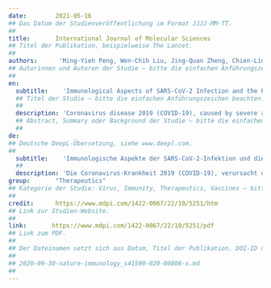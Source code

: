 ```yaml
---
date:        2021-05-16
## Das Datum der Studienveröffentlichung im Format JJJJ-MM-TT.
##
title:       International Journal of Molecular Sciences
## Titel der Publikation, beispielweise The Lancet.
##
authors:      'Ming-Yieh Peng, Wen-Chih Liu, Jing-Quan Zheng, Chien-Lin Lu, Yi-Chou Hou, Cai-Mei Zheng, Jenn-Yeu Song, Kuo-Cheng Lu & You-Chen Chao'
## Autorinnen und Autoren der Studie – bitte die einfachen Anführungszeichen beachten!
##
en:
  subtitle:    'Immunological Aspects of SARS-CoV-2 Infection and the Putative Beneficial Role of Vitamin-D'
  ## Titel der Studie – bitte die einfachen Anführungszeichen beachten!
  ##
  description: 'Coronavirus disease 2019 (COVID-19), caused by severe acute respiratory syndrome coronavirus-2 (SARS-CoV-2) is still an ongoing global health crisis. Immediately after the inhalation of SARS-CoV-2 viral particles, alveolar type II epithelial cells harbor and initiate local innate immunity. These particles can infect circulating macrophages, which then present the coronavirus antigens to T cells. Subsequently, the activation and differentiation of various types of T cells, as well as uncontrollable cytokine release (also known as cytokine storms), result in tissue destruction and amplification of the immune response. Vitamin D enhances the innate immunity required for combating COVID-19 by activating toll-like receptor 2. It also enhances antimicrobial peptide synthesis, such as through the promotion of the expression and secretion of cathelicidin and β-defensin; promotes autophagy through autophagosome formation; and increases the synthesis of lysosomal degradation enzymes within macrophages. Regarding adaptive immunity, vitamin D enhances CD4+ T cells, suppresses T helper 17 cells, and promotes the production of virus-specific antibodies by activating T cell-dependent B cells. Moreover, vitamin D attenuates the release of pro-inflammatory cytokines by CD4+ T cells through nuclear factor κB signaling, thereby inhibiting the development of a cytokine storm. SARS-CoV-2 enters cells after its spike proteins are bound to angiotensin-converting enzyme 2 (ACE2) receptors. Vitamin D increases the bioavailability and expression of ACE2, which may be responsible for trapping and inactivating the virus. Activation of the renin-angiotensin-aldosterone system (RAS) is responsible for tissue destruction, inflammation, and organ failure related to SARS-CoV-2. Vitamin D inhibits renin expression and serves as a negative RAS regulator. In conclusion, vitamin D defends the body against SARS-CoV-2 through a novel complex mechanism that operates through interactions between the activation of both innate and adaptive immunity, ACE2 expression, and inhibition of the RAS system. Multiple observation studies have shown that serum concentrations of 25 hydroxyvitamin D are inversely correlated with the incidence or severity of COVID-19. The evidence gathered thus far, generally meets Hill’s causality criteria in a biological system, although experimental verification is not sufficient. We speculated that adequate vitamin D supplementation may be essential for mitigating the progression and severity of COVID-19. Future studies are warranted to determine the dosage and effectiveness of vitamin D supplementation among different populations of individuals with COVID-19.'
  ## Abstract, Summary oder Background der Studie – bitte die einfachen Anführungszeichen beachten!
  ##
de: 
## Deutsche DeepL-Übersetzung, siehe www.deepl.com.
##
  subtitle:    'Immunologische Aspekte der SARS-CoV-2-Infektion und die vermutete positive Rolle von Vitamin D'
  ##
  description: 'Die Coronavirus-Krankheit 2019 (COVID-19), verursacht durch das schwere akute respiratorische Syndrom Coronavirus-2 (SARS-CoV-2), ist nach wie vor eine globale Gesundheitskrise. Unmittelbar nach dem Einatmen von SARS-CoV-2-Viruspartikeln beherbergen Epithelzellen des alveolären Typs II lokale angeborene Immunität und initiieren diese. Diese Partikel können zirkulierende Makrophagen infizieren, die dann die Coronavirus-Antigene den T-Zellen präsentieren. In der Folge führen die Aktivierung und Differenzierung verschiedener Arten von T-Zellen sowie die unkontrollierte Freisetzung von Zytokinen (auch als Zytokinstürme bezeichnet) zur Zerstörung von Gewebe und zur Verstärkung der Immunreaktion. Vitamin D stärkt die angeborene Immunität, die zur Bekämpfung von COVID-19 erforderlich ist, indem es den Toll-like-Rezeptor 2 aktiviert. Es steigert auch die antimikrobielle Peptidsynthese, z. B. durch die Förderung der Expression und Sekretion von Cathelicidin und β-Defensin; es fördert die Autophagie durch die Bildung von Autophagosomen und steigert die Synthese von lysosomalen Abbauenzymen in Makrophagen. Was die adaptive Immunität betrifft, so verstärkt Vitamin D die CD4+ T-Zellen, unterdrückt die T-Helferzellen und fördert die Produktion von virusspezifischen Antikörpern durch die Aktivierung von T-Zell-abhängigen B-Zellen. Darüber hinaus dämpft Vitamin D die Freisetzung proinflammatorischer Zytokine durch CD4+ T-Zellen über den Nuklearfaktor κB und verhindert so die Entwicklung eines Zytokinsturms. SARS-CoV-2 dringt in Zellen ein, nachdem seine Spike-Proteine an Angiotensin-Converting-Enzyme-2 (ACE2)-Rezeptoren gebunden sind. Vitamin D erhöht die Bioverfügbarkeit und Expression von ACE2, das möglicherweise für das Abfangen und Inaktivieren des Virus verantwortlich ist. Die Aktivierung des Renin-Angiotensin-Aldosteron-Systems (RAS) ist für die Gewebezerstörung, die Entzündung und das Organversagen im Zusammenhang mit SARS-CoV-2 verantwortlich. Vitamin D hemmt die Renin-Expression und dient als negativer RAS-Regulator. Zusammenfassend lässt sich sagen, dass Vitamin D den Körper durch einen neuartigen komplexen Mechanismus gegen SARS-CoV-2 schützt, der durch Wechselwirkungen zwischen der Aktivierung der angeborenen und der adaptiven Immunität, der ACE2-Expression und der Hemmung des RAS-Systems funktioniert. Mehrere Beobachtungsstudien haben gezeigt, dass die Serumkonzentration von 25-Hydroxyvitamin D umgekehrt mit dem Auftreten oder dem Schweregrad von COVID-19 korreliert ist. Die bisher gesammelten Beweise erfüllen im Allgemeinen die Hill’schen Kausalitätskriterien in einem biologischen System, obwohl die experimentelle Überprüfung nicht ausreichend ist. Wir vermuten, dass eine angemessene Vitamin-D-Supplementierung für die Milderung des Fortschreitens und des Schweregrads von COVID-19 von wesentlicher Bedeutung sein könnte. Künftige Studien sind erforderlich, um die Dosierung und Wirksamkeit einer Vitamin-D-Supplementierung in verschiedenen Populationen von Personen mit COVID-19 zu bestimmen.'
group:       "Therapeutics"
## Kategorie der Studie: Virus, Immunity, Therapeutics, Vaccines – bitte die Anführungszeichen beachten!
##
credit:      https://www.mdpi.com/1422-0067/22/10/5251/htm
## Link zur Studien-Website.
##
link:       https://www.mdpi.com/1422-0067/22/10/5251/pdf
## Link zum PDF.
##
## Der Dateinamen setzt sich aus Datum, Titel der Publikation, DOI-ID der Studie (nach dem letzten Slash) und der Dateiendung zusammen. Bitte den Unterstrich vor der DOI-ID beachten!
##
## 2020-09-30-nature-immunology_s41590-020-00808-x.md
##
---
```

<object data="{{ page.link }}" style='height:calc(100vh - 400px); width: 100%' type='application/pdf'></object>
